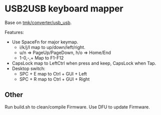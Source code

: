 # USB2USB keyboard mapper

  Base on [tmk/converter/usb_usb](https://github.com/tmk/tmk_keyboard/tree/master/converter/usb_usb).

Features:
  * Use SpaceFn for major keymap.
      * i/k/j/l map to up/down/left/right.
      * u/n => PageUp/PageDown,  h/o => Home/End
      * 1-0,-,+ Map to F1-F12
  * CapsLock map to LeftCtrl when press and keep, CapsLock when Tap.
  * Desktop switch:
    * SPC + E map to Ctrl + GUI + Left
    * SPC + R map to Ctrl + GUI + Right

## Other

  Run build.sh to clean/compile Firmware. Use DFU to update Firmware.

